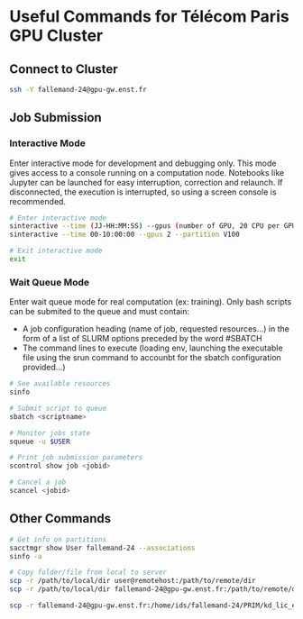 # Useful Commands for Télécom Paris GPU Cluster

## Connect to Cluster
```bash
ssh -Y fallemand-24@gpu-gw.enst.fr
```

## Job Submission

### Interactive Mode
Enter interactive mode for development and debugging only. This mode gives access to a console running on a computation node. Notebooks like Jupyter can be launched for easy interruption, correction and relaunch. If disconnected, the execution is interrupted, so using a screen console is recommended.
```bash
# Enter interactive mode
sinteractive --time (JJ-HH:MM:SS) --gpus (number of GPU, 20 CPU per GPU) --partition (A100 | V100 | P100 | A40 | mm)
sinteractive --time 00-10:00:00 --gpus 2 --partition V100

# Exit interactive mode
exit
```

### Wait Queue Mode
Enter wait queue mode for real computation (ex: training). Only bash scripts can be submited to the queue and must contain:
- A job configuration heading (name of job, requested resources...) in the form of a list of SLURM options preceded by the word #SBATCH
- The command lines to execute (loading env, launching the executable file using the srun command to accounbt for the sbatch configuration provided...)
```bash
# See available resources
sinfo

# Submit script to queue
sbatch <scriptname>

# Monitor jobs state
squeue -u $USER

# Print job submission parameters
scontrol show job <jobid>

# Cancel a job
scancel <jobid>
```

## Other Commands
```bash
# Get info on partitions
sacctmgr show User fallemand-24 --associations
sinfo -a

# Copy folder/file from local to server
scp -r /path/to/local/dir user@remotehost:/path/to/remote/dir
scp -r /path/to/local/dir fallemand-24@gpu-gw.enst.fr:/path/to/remote/dir

scp -r fallemand-24@gpu-gw.enst.fr:/home/ids/fallemand-24/PRIM/kd_lic_experiments/test_res/20250203_155954 /home/fabien/TSP/3A/PRIM/kd_lic_experiments/test_res/20250203_155954
```